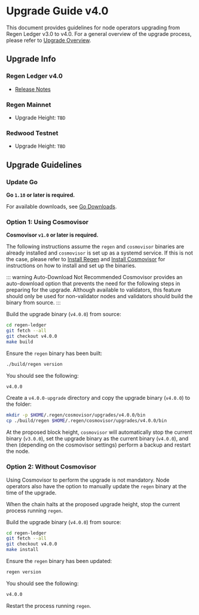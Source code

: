 # Upgrade Guide v4.0

This document provides guidelines for node operators upgrading from Regen Ledger v3.0 to v4.0. For a general overview of the upgrade process, please refer to [Upgrade Overview](README.md).

## Upgrade Info

### Regen Ledger v4.0

- [Release Notes](https://github.com/regen-network/regen-ledger/releases/tag/v4.0.0)

### Regen Mainnet

- Upgrade Height: `TBD`

### Redwood Testnet

- Upgrade Height: `TBD`

## Upgrade Guidelines

### Update Go

**Go `1.18` or later is required.**

For available downloads, see [Go Downloads](https://go.dev/dl/).

### Option 1: Using Cosmovisor

**Cosmovisor `v1.0` or later is required.**

The following instructions assume the `regen` and `cosmovisor` binaries are already installed and `cosmovisor` is set up as a systemd service. If this is not the case, please refer to [Install Regen](../get-started/initialize-node.md#install-regen) and [Install Cosmovisor](../get-started/initialize-node.md#install-cosmovisor) for instructions on how to install and set up the binaries.

::: warning Auto-Download Not Recommended
Cosmovisor provides an auto-download option that prevents the need for the following steps in preparing for the upgrade. Although available to validators, this feature should only be used for non-validator nodes and validators should build the binary from source.
:::

Build the upgrade binary (`v4.0.0`) from source:

```bash
cd regen-ledger
git fetch --all
git checkout v4.0.0
make build
```

Ensure the `regen` binary has been built:

```bash
./build/regen version
```

You should see the following:

```bash
v4.0.0
```

Create a `v4.0.0-upgrade` directory and copy the upgrade binary (`v4.0.0`) to the folder:

```bash
mkdir -p $HOME/.regen/cosmovisor/upgrades/v4.0.0/bin
cp ./build/regen $HOME/.regen/cosmovisor/upgrades/v4.0.0/bin
```

At the proposed block height, `cosmovisor` will automatically stop the current binary (`v3.0.0`), set the upgrade binary as the current binary (`v4.0.0`), and then (depending on the cosmovisor settings) perform a backup and restart the node.

### Option 2: Without Cosmovisor

Using Cosmovisor to perform the upgrade is not mandatory. Node operators also have the option to manually update the `regen` binary at the time of the upgrade.

When the chain halts at the proposed upgrade height, stop the current process running `regen`.

Build the upgrade binary (`v4.0.0`) from source:

```bash
cd regen-ledger
git fetch --all
git checkout v4.0.0
make install
```

Ensure the `regen` binary has been updated:

```bash
regen version
```

You should see the following:

```bash
v4.0.0
```

Restart the process running `regen`.
